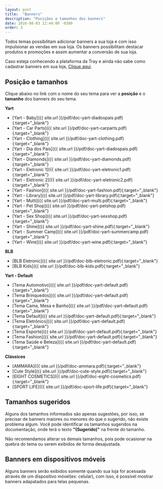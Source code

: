 ```yaml
---
layout: post
title:  "Banners"
description: "Posições e tamanhos dos banners"
date: 2016-08-03 12:44:00 -0300
order: 3
---
```


Todos temas possibilitam adicionar banners a sua loja e com isso impulsionar as vendas em sua loja. Os banners possibilitam destacar produtos e promoções e assim aumentar a conversão de sua loja.

Caso esteja conhecendo a plataforma da Tray e ainda não sabe como cadastrar banners em sua loja, [Clique aqui](http://atendimento.tray.com.br/hc/pt-br/articles/211174318-Cadastrar-Banners).

## Posição e tamanhos

Clique abaixo no link com o nome do seu tema para ver a **posição** e o **tamanho** dos banners do seu tema.

**Yart**

* [Yart - Baby]({{ site.url }}/pdf/doc-yart-diadospais.pdf){:target="_blank"}
* [Yart - Car Parts]({{ site.url }}/pdf/doc-yart-carparts.pdf){:target="_blank"}
* [Yart - Clothing]({{ site.url }}/pdf/doc-yart-clothing.pdf){:target="_blank"}
* [Yart - Dia dos Pais]({{ site.url }}/pdf/doc-yart-diadospais.pdf){:target="_blank"}
* [Yart - Diamonds]({{ site.url }}/pdf/doc-yart-diamonds.pdf){:target="_blank"}
* [Yart - Eletronic 1]({{ site.url }}/pdf/doc-yart-eletronic1.pdf){:target="_blank"}
* [Yart - Eletronic 2]({{ site.url }}/pdf/doc-yart-eletronic2.pdf){:target="_blank"}
* [Yart - Fashion]({{ site.url }}/pdf/doc-yart-fashion.pdf){:target="_blank"}
* [Yart - Library]({{ site.url }}/pdf/doc-yart-library.pdf){:target="_blank"}
* [Yart - Multi]({{ site.url }}/pdf/doc-yart-multi.pdf){:target="_blank"}
* [Yart - Pet Shop]({{ site.url }}/pdf/doc-yart-petshop.pdf){:target="_blank"}
* [Yart - Sex Shop]({{ site.url }}/pdf/doc-yart-sexshop.pdf){:target="_blank"}
* [Yart - Shine]({{ site.url }}/pdf/doc-yart-shine.pdf){:target="_blank"}
* [Yart - Summer Camp]({{ site.url }}/pdf/doc-yart-summercamp.pdf){:target="_blank"}
* [Yart - Wine]({{ site.url }}/pdf/doc-yart-wine.pdf){:target="_blank"}

**BLB**

* [BLB Eletronic]({{ site.url }}/pdf/doc-blb-eletronic.pdf){:target="_blank"}
* [BLB Kids]({{ site.url }}/pdf/doc-blb-kids.pdf){:target="_blank"}

**Yart - Default**

* [Tema Automotivo]({{ site.url }}/pdf/doc-yart-default.pdf){:target="_blank"}
* [Tema Brinquedos]({{ site.url }}/pdf/doc-yart-default.pdf){:target="_blank"}
* [Tema Cama, Mesa e Banho]({{ site.url }}/pdf/doc-yart-default.pdf){:target="_blank"}
* [Tema Default]({{ site.url }}/pdf/doc-yart-default.pdf){:target="_blank"}
* [Tema Eletrônico]({{ site.url }}/pdf/doc-yart-default.pdf){:target="_blank"}
* [Tema Esporte]({{ site.url }}/pdf/doc-yart-default.pdf){:target="_blank"}
* [Tema Fashion]({{ site.url }}/pdf/doc-yart-default.pdf){:target="_blank"}
* [Tema Saúde e Beleza]({{ site.url }}/pdf/doc-yart-default.pdf){:target="_blank"}

**Clássicos**

* [AMMARA]({{ site.url }}/pdf/doc-ammara.pdf){:target="_blank"}
* [Cute Style]({{ site.url }}/pdf/doc-cute-style.pdf){:target="_blank"}
* [EIGHT COSMETICS]({{ site.url }}/pdf/doc-eight-cosmetics.pdf){:target="_blank"}
* [SPORT LIFE]({{ site.url }}/pdf/doc-sport-life.pdf){:target="_blank"}


## Tamanhos sugeridos

Alguns dos tamanhos informados são apenas sugestões, por isso, se precisar de banners maiores ou menores do que o sugerido, não existe problema algum.
Você pode identificar os tamanhos sugeridos na documentação, onde terá o texto **"(Sugerido)"** na frente do tamanho.

Não recomendamos alterar os demais tamanhos, pois pode ocasionar na quebra do tema ou serem exibidos de forma desajustada.

## Banners em dispositivos móveis

Alguns banners serão exibidos somente quando sua loja for acessada através de um dispositivo móvel(ex: celular), com isso, é possível mostrar banners adapatados para telas pequenas.